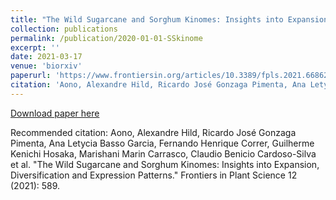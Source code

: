 ```yaml
---
title: "The Wild Sugarcane and Sorghum Kinomes: Insights into Expansion, Diversification and Expression Patterns"
collection: publications
permalink: /publication/2020-01-01-SSkinome
excerpt: ''
date: 2021-03-17
venue: 'biorxiv'
paperurl: 'https://www.frontiersin.org/articles/10.3389/fpls.2021.668623/abstract'
citation: 'Aono, Alexandre Hild, Ricardo José Gonzaga Pimenta, Ana Letycia Basso Garcia, Fernando Henrique Correr, Guilherme Kenichi Hosaka, Marishani Marin Carrasco, Claudio Benicio Cardoso-Silva et al. "The Wild Sugarcane and Sorghum Kinomes: Insights into Expansion, Diversification and Expression Patterns." Frontiers in Plant Science 12 (2021): 589.'
---
```


[Download paper here](https://www.frontiersin.org/articles/10.3389/fpls.2021.668623)

Recommended citation: Aono, Alexandre Hild, Ricardo José Gonzaga Pimenta, Ana Letycia Basso Garcia, Fernando Henrique Correr, Guilherme Kenichi Hosaka, Marishani Marin Carrasco, Claudio Benicio Cardoso-Silva et al. "The Wild Sugarcane and Sorghum Kinomes: Insights into Expansion, Diversification and Expression Patterns." Frontiers in Plant Science 12 (2021): 589.
